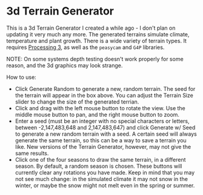 # 3d Terrain Generator

This is a 3d Terrain Generator I created a while ago - I don't plan on updating it very much any more. The generated terrains simulate climate, temperature and plant growth. There is a wide variety of terrain types. It requires [Processing 3](processing.org), as well as the `peasycam` and `G4P` libraries.

NOTE: On some systems depth testing doesn't work properly for some reason, and the 3d graphics may look strange.

How to use:
- Click Generate Random to generate a new, random terrain. The seed for the terrain will appear in the box above. You can adjust the Terrain Size slider to change the size of the generated terrian.
- Click and drag with the left mouse button to rotate the view. Use the middle mouse button to pan, and the right mouse button to zoom.
- Enter a seed (must be an integer with no special characters or letters, between -2,147,483,648 and 2,147,483,647) and click Generate w/ Seed to generate a new random terrain with a seed. A certain seed will always generate the same terrain, so this can be a way to save a terrain you like. New versions of the Terrain Generator, however, may not give the same results.
- Click one of the four seasons to draw the same terrain, in a different season. By default, a random season is chosen. These buttons will currently clear any rotations you have made. Keep in mind that you may not see much change: in the simulated climate it may not snow in the winter, or maybe the snow might not melt even in the spring or summer.
